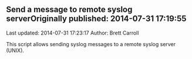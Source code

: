 ## Send a message to remote syslog serverOriginally published: 2014-07-31 17:19:55 
Last updated: 2014-07-31 17:23:17 
Author: Brett Carroll 
 
This script allows sending syslog messages to a remote syslog server (UNIX).